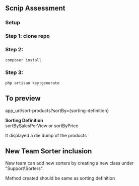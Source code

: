 ## Scnip Assessment

### Setup
### Step 1: clone repo
### Step 2:
````
composer install
````
### Step 3:
````
php artisan key:generate
````

## To preview
app_url/sort-products?sortBy={sorting-definition}
<p>
   <b>Sorting Definition</b><br>
   sortBySalesPerView or sortByPrice
</p>
<p>It displayed a die dump of the products</p>

## New Team Sorter inclusion
New team can add new sorters by creating a new class under "Support\\Sorters".
<p>Method created should be same as sorting definition</p>
